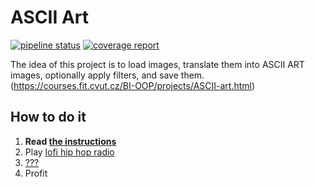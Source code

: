 # ASCII Art

[![pipeline status](https://gitlab.fit.cvut.cz/BI-OOP/B201/asciiart/badges/master/pipeline.svg)](https://gitlab.fit.cvut.cz/BI-OOP/B201/asciiart)
[![coverage report](https://gitlab.fit.cvut.cz/BI-OOP/B201/asciiart/badges/master/coverage.svg)](https://gitlab.fit.cvut.cz/BI-OOP/B201/asciiart)

The idea of this project is to load images, translate them into ASCII ART images, optionally apply filters, and save them. (https://courses.fit.cvut.cz/BI-OOP/projects/ASCII-art.html)

## How to do it

1. **Read [the instructions](https://courses.fit.cvut.cz/BI-OOP/projects/ASCII-art.html)**
2. Play [lofi hip hop radio](https://www.youtube.com/watch?v=5qap5aO4i9A)
3. [???](https://www.youtube.com/watch?v=ZXsQAXx_ao0)
4. Profit